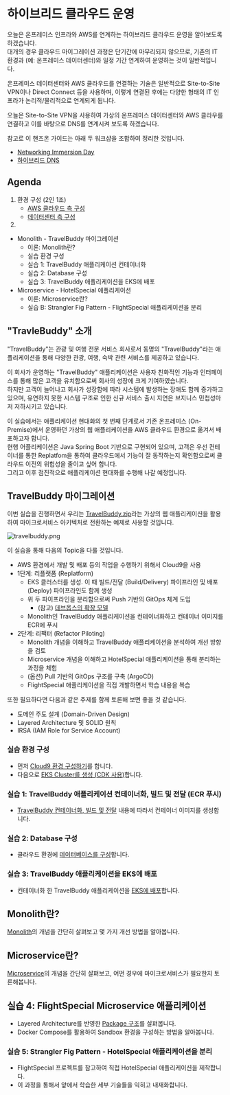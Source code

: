 # 하이브리드 클라우드 운영

오늘은 온프레미스 인프라와 AWS를 연계하는 하이브리드 클라우드 운영을 알아보도록 하겠습니다.<br>
대개의 경우 클라우드 마이그레이션 과정은 단기간에 마무리되지 않으므로, 기존의 IT 환경과 (예: 온프레미스 데이터센터)와 일정 기간 연계하여 운영하는 것이 일반적입니다.

온프레미스 데이터센터와 AWS 클라우드를 연결하는 기술은 일반적으로 Site-to-Site VPN이나 Direct Connect 등을 사용하며, 이렇게 연결된 후에는 다양한 형태의 IT 인프라가 논리적/물리적으로 연계되게 됩니다.

오늘은 Site-to-Site VPN을 사용하여 가상의 온프레미스 데이터센터와 AWS 클라우를 연결하고 이를 바탕으로 DNS를 연계시켜 보도록 하겠습니다.

참고로 이 핸즈온 가이드는 아래 두 워크샵을 조합하여 정리한 것입니다.<br>
- [Networking Immersion Day](https://catalog.workshops.aws/networking/en-US/beginner/lab1)
- [하이브리드 DNS](https://aws-labs.net/winlab0-buildinfra/hybriddns.html)

## Agenda

1. 환경 구성 (2인 1조)<br>
   - [AWS 클라우드 측 구성](./docs/aws-cloud-setup.md)
   - [데이터센터 측 구성](/.docs/datacenter-setup.md)
2. 
- Monolith - TravelBuddy 마이그레이션
  - 이론: Monolith란?
  - 실습 환경 구성
  - 실습 1: TravelBuddy 애플리케이션 컨테이너화
  - 실습 2: Database 구성
  - 실습 3: TravelBuddy 애플리케이션을 EKS에 배포
- Microservice - HotelSpecial 애플리케이션
  - 이론: Microservice란?
  - 실습 B: Strangler Fig Pattern - FlightSpecial 애플리케이션을 분리

## "TravleBuddy" 소개
"TravelBuddy"는 관광 및 여행 전문 서비스 회사로서 동명의 "TravelBuddy"라는 애플리케이션을 통해 다양한 관광, 여행, 숙박 관련 서비스를 제공하고 있습니다.<br>

이 회사가 운영하는 "TravelBuddy" 애플리케이션은 사용자 친화적인 기능과 인터페이스를 통해 많은 고객을 유치함으로써 회사의 성장에 크게 기여하였습니다.<br>
하지만 고객이 늘어나고 회사가 성장함에 따라 시스템에 발생하는 장애도 함께 증가하고 있으며, 유연하지 못한 시스템 구조로 인한 신규 서비스 출시 지연은 브지니스 민첩성마저 저하시키고 있습니다.<br>

이 실습에서는 애플리케이션 현대화의 첫 번째 단계로서 기존 온프레미스 (On-Premise)에서 운영하던 가상의 웹 애플리케이션을 AWS 클라우드 환경으로 옮겨서 배포하고자 합니다.<br>
현행 어플리케이션은 Java Spring Boot 기반으로 구현되어 있으며, 고객은 우선 컨테이너를 통한 Replatfom을 통하여 클라우드에서 기능이 잘 동작하는지 확인함으로써 클라우드 이전의 위험성을 줄이고 싶어 합니다.<br>
그리고 이후 점진적으로 애플리케이션 현대화를 수행해 나갈 예정입니다.

## TravelBuddy 마이그레이션
이번 실습을 진행하면서 우리는 [TravelBuddy.zip](https://workshops.devax.academy/monoliths-to-microservices/module1/files/TravelBuddy.zip)라는 가상의 웹 애플리케이션을 활용하여 마이크로서비스 아키텍처로 전환하는 예제로 사용할 것입니다.

![travelbuddy.png](./docs/assets/travelbuddy.png)

이 실습을 통해 다음의 Topic을 다룰 것입니다.
- AWS 환경에서 개발 및 배포 등의 작업을 수행하기 위해서 Cloud9을 사용
- 1단계: 리플랫폼 (Replatform)
  - EKS 클러스터를 생성. 이 때 빌드/전달 (Build/Delivery) 파이프라인 및 배포 (Deploy) 파이프라인도 함께 생성
  - 위 두 파이프라인을 분리함으로써 Push 기반의 GitOps 체계 도입
    - (참고) [데브옵스의 확장 모델](https://www.samsungsds.com/kr/insights/gitops.html)
  - Monolith인 TravelBuddy 애플리케이션을 컨테이너화하고 컨테이너 이미지를 ECR에 푸시
- 2단계: 리팩터 (Refactor Piloting)
  - Monolith 개념을 이해하고 TravelBuddy 애플리케이션을 분석하여 개선 방향을 검토
  - Microservice 개념을 이해하고 HotelSpecial 애플리케이션을 통해 분리하는 과정을 체험
  - (옵션) Pull 기반의 GitOps 구조를 구축 (ArgoCD)
  - FlightSpecial 애플리케이션을 직접 개발하면서 학습 내용을 복습

또한 필요하다면 다음과 같은 주제를 함께 토론해 보면 좋을 것 같습니다.<br>
- 도메인 주도 설계 (Domain-Driven Design)
- Layered Architecture 및 SOLID 원칙
- IRSA (IAM Role for Service Account)

### 실습 환경 구성
- 먼저 [Cloud9 환경 구성하기](./docs/cloud9.md)를 합니다.
- 다음으로 [EKS Cluster를 생성 (CDK 사용)](./docs/eks-cluster-cdk.md)합니다.

### 실습 1: TravelBuddy 애플리케이션 컨테이너화, 빌드 및 전달 (ECR 푸시)

- [TravelBuddy 컨테이너화, 빌드 및 전달](./docs/containerize.md) 내용에 따라서 컨테이너 이미지를 생성합니다.

### 실습 2: Database 구성

- 클라우드 환경에 [데이터베이스를 구성](./docs/database.md)합니다.

### 실습 3: TravelBuddy 애플리케이션을 EKS에 배포

- 컨테이너화 한 TravelBuddy 애플리케이션을 [EKS에 배포](./docs/deploy.md)합니다.

## Monolith란?

[Monolith](./docs/monolith.md)의 개념을 간단히 살펴보고 몇 가지 개선 방법을 알아봅니다.

## Microservice란?

[Microservice](./docs/microservices.md)의 개념을 간단히 살펴보고, 어떤 경우에 마이크로서비스가 필요한지 토론해봅니다.

## 실습 4: FlightSpecial Microservice 애플리케이션

- Layered Architecture를 반영한 [Package 구조](./docs/package.md)를 살펴봅니다.
- Docker Compose를 활용하여 Sandbox 환경을 구성하는 방법을 알아봅니다.

### 실습 5: Strangler Fig Pattern - HotelSpecial 애플리케이션을 분리
- FlightSpecial 프로젝트를 참고하여 직접 HotelSpecial 애플리케이션을 제작합니다.
- 이 과정을 통해서 앞에서 학습한 세부 기술들을 익히고 내재화합니다.
